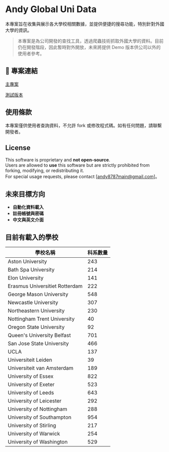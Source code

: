 # Andy Global Uni Data

本專案旨在收集與展示各大學校相關數據，並提供便捷的搜尋功能，特別針對外國大學的資訊。

> 本專案是為公司開發的查找工具，透過爬蟲技術抓取外國大學的資料。目前仍在開發階段，因此暫時對外開放，未來將提供 Demo 版本供公司以外的使用者參考。

## 📌 專案連結
[主專案](https://andy-globalunidata.github.io/main_project)

[測試版本](https://andy-globalunidata.github.io/test_project)

## 使用條款
本專案僅供使用者查詢資料，不允許 fork 或修改程式碼。如有任何問題，請聯繫開發者。

## License
This software is proprietary and **not open-source**.  
Users are allowed to **use** this software but are strictly prohibited from forking, modifying, or redistributing it.  
For special usage requests, please contact [andy8787main@gmail.com]。

## 未來目標方向
- **自動化資料載入**
- **註冊帳號與密碼**
- **中文與英文介面**

## 目前有載入的學校

| 學校名稱                          | 科系數量 |
|-----------------------------------|----------|
| Aston University                    | 243| 
| Bath Spa University                 | 214| 
| Elon University                     | 141| 
| Erasmus Universitiet Rotterdam      | 222| 
| George Mason University             | 548| 
| Newcastle University                | 307| 
| Northeastern University             | 230| 
| Nottingham Trent University         |  40| 
| Oregon State University             |  92| 
| Queen's University Belfast          | 701| 
| San Jose State University           | 466| 
| UCLA                                | 137| 
| Universiteit Leiden                 |  39| 
| Universiteit van Amsterdam          | 189| 
| University of Essex                 | 822| 
| University of Exeter                | 523| 
| University of Leeds                 | 643| 
| University of Leicester             | 292| 
| University of Nottingham            | 288| 
| University of Southampton           | 954| 
| University of Stirling              | 217| 
| University of Warwick               | 254| 
| University of Washington            | 529| 